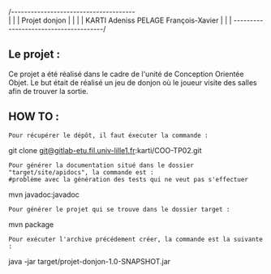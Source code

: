 /--------------------------------------\
|                                        |
|             Projet donjon              |
|                                        |
|   KARTI Adeniss PELAGE François-Xavier |
|                                        |
 \--------------------------------------/


 ## Le projet :

   Ce projet a été réalisé dans le cadre de l'unité de Conception Orientée Objet.
Le but était de réalisé un jeu de donjon où le joueur visite des salles afin de trouver la sortie.



 ## HOW TO :

    Pour récupérer le dépôt, il faut éxecuter la commande :
git clone git@gitlab-etu.fil.univ-lille1.fr:karti/COO-TP02.git

    Pour générer la documentation situé dans le dossier "target/site/apidocs", la commande est :
    #problème avec la génération des tests qui ne veut pas s'effectuer
mvn javadoc:javadoc

    Pour générer le projet qui se trouve dans le dossier target :
mvn package

    Pour exécuter l'archive précédement créer, la commande est la suivante :
java -jar target/projet-donjon-1.0-SNAPSHOT.jar
